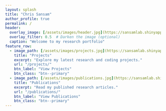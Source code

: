 ```yaml
---
layout: splash
title: "Chris Sansam"
author_profile: true
permalink: /
header:
  overlay_image: [/assets/images/header.jpg](https://sansamlab.shinyapps.io/BedUpset/)  # Add a background image (optional)
  overlay_filter: 0.5  # Darken the image (optional)
  caption: "Welcome to my research portfolio"
feature_row:
  - image_path: [/assets/images/projects.jpg](https://sansamlab.shinyapps.io/BedUpset/)
    title: "Projects"
    excerpt: "Explore my latest research and coding projects."
    url: "/projects/"
    btn_label: "View Projects"
    btn_class: "btn--primary"
  - image_path: [/assets/images/publications.jpg](https://sansamlab.shinyapps.io/BedUpset/)
    title: "Publications"
    excerpt: "Read my published research articles."
    url: "/publications/"
    btn_label: "View Publications"
    btn_class: "btn--primary"
---
```

